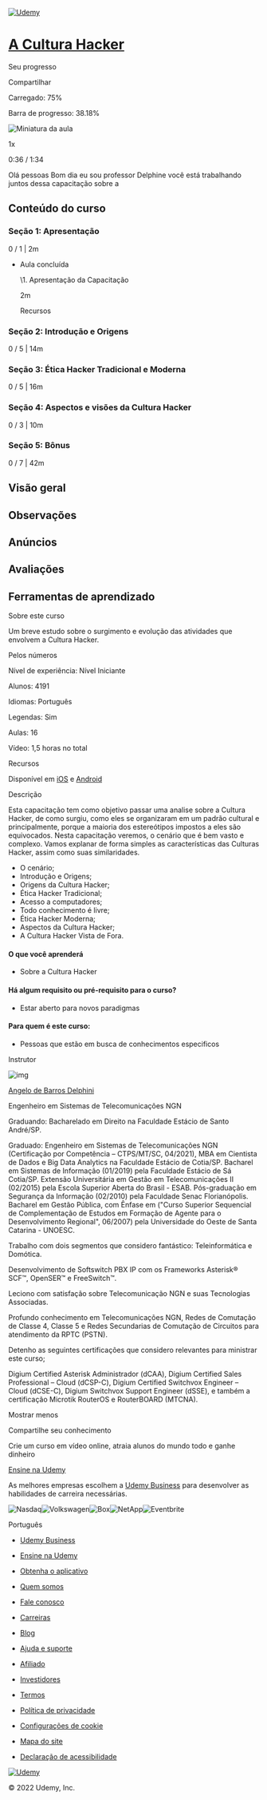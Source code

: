 [![Udemy](https://www.udemy.com/staticx/udemy/images/v7/logo-udemy-inverted.svg)](https://www.udemy.com/)

# [A Cultura Hacker](https://www.udemy.com/course/cultura-hacker/)

Seu progresso

Compartilhar



Carregado: 75%

Barra de progresso: 38.18%

![Miniatura da aula](https://mp4-b.udemycdn.com/2019-03-24_18-30-59-8c53151092fd168c1c47f244be187ebc/thumb-sprites.jpg?secure=tNrdyG0cNfDU-WYSx4GkEA%3D%3D%2C1645760183)





1x



0:36 / 1:34















Olá pessoas Bom dia eu sou professor Delphine você está trabalhando juntos dessa capacitação sobre a



## Conteúdo do curso



### Seção 1: Apresentação

0 / 1 | 2m



- Aula concluída

  \1. Apresentação da Capacitação

  2m

  Recursos

### Seção 2: Introdução e Origens

0 / 5 | 14m



### Seção 3: Ética Hacker Tradicional e Moderna

0 / 5 | 16m



### Seção 4: Aspectos e visões da Cultura Hacker

0 / 3 | 10m



### Seção 5: Bônus

0 / 7 | 42m



## 

## Visão geral

## Observações

## Anúncios

## Avaliações

## Ferramentas de aprendizado

Sobre este curso

Um breve estudo sobre o surgimento e evolução das atividades que envolvem a Cultura Hacker.

Pelos números

Nível de experiência: Nível Iniciante

Alunos: 4191

Idiomas: Português

Legendas: Sim

Aulas: 16

Vídeo: 1,5 horas no total

Recursos

Disponível em [iOS](https://udemy.app.link/Mwc5j1L6Unb) e [Android](https://udemy.app.link/Mwc5j1L6Unb)

Descrição

Esta capacitação tem como objetivo passar uma analise sobre a Cultura Hacker, de como surgiu, como eles se organizaram em um padrão cultural e principalmente, porque a maioria dos estereótipos impostos a eles são equivocados. Nesta capacitação veremos, o cenário que é bem vasto e complexo. Vamos explanar de forma simples as características das Culturas Hacker, assim como suas similaridades.

- O cenário;
- Introdução e Origens;
- Origens da Cultura Hacker;
- Ética Hacker Tradicional;
- Acesso a computadores;
- Todo conhecimento é livre;
- Ética Hacker Moderna;
- Aspectos da Cultura Hacker;
- A Cultura Hacker Vista de Fora.

#### O que você aprenderá

- Sobre a Cultura Hacker

#### Há algum requisito ou pré-requisito para o curso?

- Estar aberto para novos paradigmas

#### Para quem é este curso:

- Pessoas que estão em busca de conhecimentos especificos

Instrutor

![img](https://img-b.udemycdn.com/user/200_H/38990226_8ed8.jpg?secure=Yhhd6oygULfQKlupUdbNZw%3D%3D%2C1645830383)

[Angelo de Barros Delphini](https://www.udemy.com/user/angelo-delphini/)

Engenheiro em Sistemas de Telecomunicações NGN



Graduando: Bacharelado em Direito na Faculdade Estácio de Santo André/SP.

Graduado: Engenheiro em Sistemas de Telecomunicações NGN (Certificação por Competência – CTPS/MT/SC, 04/2021), MBA em Cientista de Dados e Big Data Analytics na Faculdade Estácio de Cotia/SP. Bacharel em Sistemas de Informação (01/2019) pela Faculdade Estácio de Sá Cotia/SP. Extensão Universitária em Gestão em Telecomunicações II (02/2015) pela Escola Superior Aberta do Brasil - ESAB. Pós-graduação em Segurança da Informação (02/2010) pela Faculdade Senac Florianópolis. Bacharel em Gestão Pública, com Ênfase em ("Curso Superior Sequencial de Complementação de Estudos em Formação de Agente para o Desenvolvimento Regional", 06/2007) pela Universidade do Oeste de Santa Catarina - UNOESC.

Trabalho com dois segmentos que considero fantástico: Teleinformática e Domótica.

Desenvolvimento de Softswitch PBX IP com os Frameworks Asterisk® SCF™, OpenSER™ e FreeSwitch™.

Leciono com satisfação sobre Telecomunicação NGN e suas Tecnologias Associadas.

Profundo conhecimento em Telecomunicações NGN, Redes de Comutação de Classe 4, Classe 5 e Redes Secundarias de Comutação de Circuitos para atendimento da RPTC (PSTN).

Detenho as seguintes certificações que considero relevantes para ministrar este curso;

Digium Certified Asterisk Administrador (dCAA), Digium Certified Sales Professional – Cloud (dCSP-C), Digium Certified Switchvox Engineer – Cloud (dCSE-C), Digium Switchvox Support Engineer (dSSE), e também a certificação Microtik RouterOS e RouterBOARD (MTCNA).

Mostrar menos

Compartilhe seu conhecimento

Crie um curso em vídeo online, atraia alunos do mundo todo e ganhe dinheiro

[Ensine na Udemy](https://www.udemy.com/teaching/?ref=bai-sub-footer)

As melhores empresas escolhem a [Udemy Business](https://www.udemy.com/udemy-business/?locale=pt_BR&path=request-demo-mx%2F&ref=footer-ad) para desenvolver as habilidades de carreira necessárias.

![Nasdaq](https://s.udemycdn.com/partner-logos/v4/nasdaq-light.svg)![Volkswagen](https://s.udemycdn.com/partner-logos/v4/volkswagen-light.svg)![Box](https://s.udemycdn.com/partner-logos/v4/box-light.svg)![NetApp](https://s.udemycdn.com/partner-logos/v4/netapp-light.svg)![Eventbrite](https://s.udemycdn.com/partner-logos/v4/eventbrite-light.svg)

Português

- [Udemy Business](https://www.udemy.com/udemy-business/?locale=pt_BR&mx_pg=index&path=%2F&ref=footer)
- [Ensine na Udemy](https://www.udemy.com/teaching/?ref=teach_footer)
- [Obtenha o aplicativo](https://www.udemy.com/mobile/)
- [Quem somos](https://about.udemy.com/?locale=pt-br)
- [Fale conosco](https://about.udemy.com/company?locale=pt-br#offices)

- [Carreiras](https://about.udemy.com/careers?locale=pt-br)
- [Blog](https://blog.udemy.com/?ref=footer)
- [Ajuda e suporte](https://www.udemy.com/support/)
- [Afiliado](https://www.udemy.com/affiliate/)
- [Investidores](https://investors.udemy.com/)

- [Termos](https://www.udemy.com/terms/)
- [Política de privacidade](https://www.udemy.com/terms/privacy/)
- [Configurações de cookie](javascript:void(0);)
- [Mapa do site](https://www.udemy.com/pt/sitemap/)
- [Declaração de acessibilidade](https://about.udemy.com/accessibility-statement?locale=pt-br)

[![Udemy](https://www.udemy.com/staticx/udemy/images/v7/logo-udemy-inverted.svg)](https://www.udemy.com/)

© 2022 Udemy, Inc.